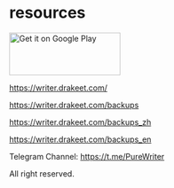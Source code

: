 # resources

<a href='https://play.google.com/store/apps/details?id=com.drakeet.purewriter&utm_source=global_co&utm_medium=prtnr&utm_content=Mar2515&utm_campaign=PartBadge&pcampaignid=MKT-Other-global-all-co-prtnr-py-PartBadge-Mar2515-1'><img alt='Get it on Google Play' src='https://play.google.com/intl/en_us/badges/images/generic/en_badge_web_generic.png' width=200 height=77/></a>

https://writer.drakeet.com/

https://writer.drakeet.com/backups

https://writer.drakeet.com/backups_zh

https://writer.drakeet.com/backups_en

Telegram Channel: https://t.me/PureWriter

All right reserved.
